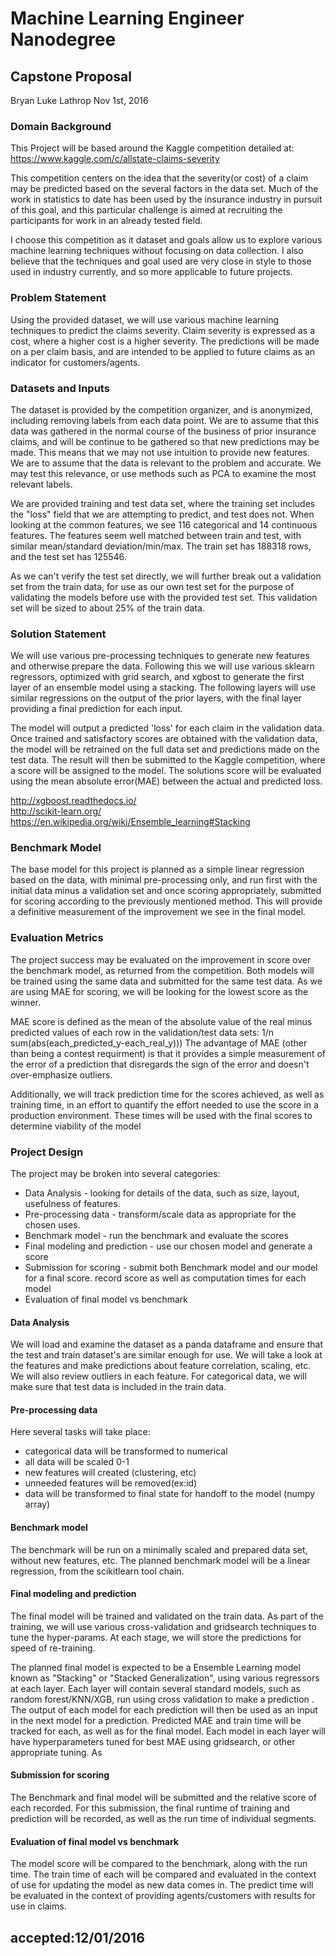 # Machine Learning Engineer Nanodegree

## Capstone Proposal

Bryan Luke Lathrop
Nov 1st, 2016


### Domain Background
This Project  will be based around the Kaggle competition detailed at:
https://www.kaggle.com/c/allstate-claims-severity

This competition centers on the idea that the severity(or cost) of a claim may be predicted based on the several factors in the data set. Much of the work in statistics to date has been used by the insurance industry in pursuit of this goal, and this particular challenge is aimed at recruiting the participants for work in an already tested field.

I choose this competition as it dataset and goals allow us to explore various machine learning techniques without focusing on data collection. I also believe that the techniques and goal used are very close in style to those used in industry currently, and so more applicable to future projects.

### Problem Statement

Using the provided dataset, we will use various machine learning techniques to predict the claims severity. Claim severity is expressed as a cost, where a higher cost is a higher severity. The predictions will be made on a per claim basis, and are intended to be applied to future claims as an indicator for customers/agents.

### Datasets and Inputs

The dataset is provided by the competition organizer, and is anonymized, including removing labels from each data point. We are to assume that this data was gathered in the normal course of the business of prior insurance claims, and will be continue to be gathered so that new predictions may be made. This means that we may not use intuition to provide new features. We are to assume that the data is relevant to the problem and accurate. We may test this relevance, or use methods such as PCA to examine the most relevant labels. 

We are provided training and test data set, where the training set includes the "loss" field that we are attempting to predict, and test does not. When looking at the common features, we see 116 categorical and 14 continuous features. The features seem well matched between train and test, with similar mean/standard deviation/min/max. The train set has 188318 rows, and the test set has 125546.

As we can't verify the test set directly, we will further break out a validation set from the train data, for use as our own test set for the purpose of validating the models before use with the provided test set. This validation set will be sized to about 25% of the train data.

### Solution Statement

We will use various pre-processing techniques to generate new features and otherwise prepare the data. Following this we will use various sklearn regressors, optimized with grid search, and xgbost to generate the first layer of an ensemble model using a stacking. The following layers will use similar regressions on the output of the prior layers, with the final layer providing a final prediction for each input.

The model will output a predicted 'loss' for each claim in the validation data. Once trained and satisfactory scores are obtained with the validation data, the model will be retrained on the full data set and predictions made on the test data. The result will then be submitted to the Kaggle competition, where a score will be assigned to the model. The solutions score will be evaluated using the mean absolute error(MAE) between the actual and predicted loss.  

http://xgboost.readthedocs.io/<br>
http://scikit-learn.org/<br>
https://en.wikipedia.org/wiki/Ensemble_learning#Stacking

### Benchmark Model

The base model for this project is planned as a simple linear regression based on the data, with minimal pre-processing only, and run first with the initial data minus a validation set and once scoring appropriately, submitted for scoring according to the previously mentioned method. This will provide a definitive measurement of the improvement we see in the final model. 

### Evaluation Metrics

The project success may be evaluated on the improvement in score over the benchmark model, as returned from the competition. Both models will be trained using the same data and submitted for the same test data. As we are using MAE for scoring, we will be looking for the lowest score as the winner.

MAE score is defined as the mean of the absolute value of the real minus predicted values of each row in the validation/test data sets:     1/n sum(abs(each_predicted_y-each_real_y))) 
The advantage of MAE (other than being a contest requirment) is that it provides a simple measurement of the error of a prediction that disregards the sign of the error and doesn't over-emphasize outliers.

Additionally, we will track prediction time for the scores achieved, as well as training time, in an effort to quantify the effort needed to use the score in a production environment. These times will be used with the final scores to determine viability of the model

### Project Design

The project may be broken into several categories:
* Data Analysis -  looking for details of the data, such as size, layout, usefulness of features.
* Pre-processing data - transform/scale data as appropriate for the chosen uses.
* Benchmark model - run the benchmark and evaluate the scores
* Final modeling and prediction - use our chosen model and generate a score
* Submission for scoring - submit both Benchmark model and our model for a final score. record score as well as computation times for each model
* Evaluation of final model vs benchmark

#### Data Analysis
  We will load and examine the dataset as a panda dataframe and ensure that the test and train dataset's are similar enough for use. We will take a look at the features and make predictions about feature correlation, scaling, etc. We will also review outliers in each feature. For categorical data, we will make sure that test data is included in the train data.
  
#### Pre-processing data
 Here several tasks will take place:
 * categorical data will be transformed to numerical
 * all data will be scaled 0-1 
 * new features will created (clustering, etc)
 * unneeded features will be removed(ex:id)
 * data will be transformed to final state for handoff to the model (numpy array)

#### Benchmark model
 The benchmark will be run on a minimally scaled and prepared data set, without new features, etc. The planned benchmark model will be a linear regression, from the scikitlearn tool chain.

#### Final modeling and prediction
 The final model will be trained and validated on the train data. As part of the training, we will use various cross-validation and gridsearch techniques to tune the hyper-params. At each stage, we will store the predictions for speed of re-training.
 
 The planned final model is expected to be a Ensemble Learning model known as "Stacking" or "Stacked Generalization", using various regressors at each layer. Each layer will contain several standard models, such as random forest/KNN/XGB, run using cross validation to make a prediction . The output of each model for each prediction will then be used as an input in the next model for a prediction. Predicted MAE and train time will be tracked for each, as well as for the final model. Each model in each layer will have hyperparameters tuned for best MAE using gridsearch, or other appropriate tuning. As 

#### Submission for scoring
 The Benchmark and final model will be submitted and the relative score of each recorded. For this submission, the final runtime of training and prediction will be recorded, as well as the run time of individual segments. 
 
#### Evaluation of final model vs benchmark
 The model score will be compared to the benchmark, along with the run time. The train time of each will be compared and evaluated in the context of use for updating the model as new data comes in. The predict time will be evaluated in the context of providing agents/customers with results for use in claims.


## accepted:12/01/2016
